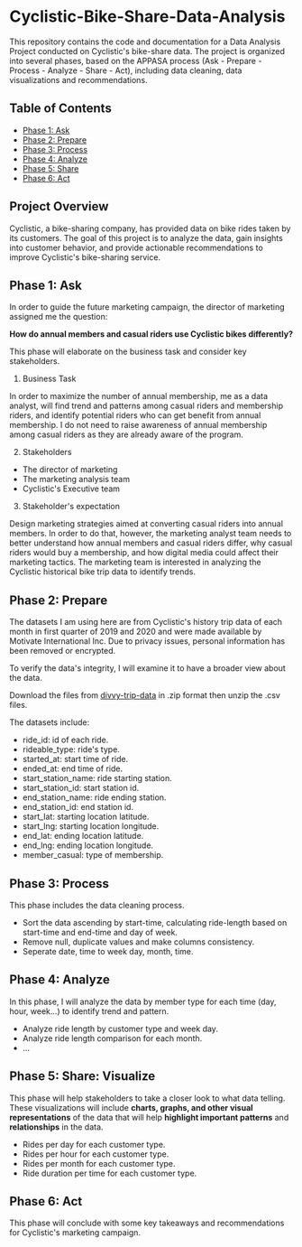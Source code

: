 # Cyclistic-Bike-Share-Data-Analysis

This repository contains the code and documentation for a Data Analysis Project conducted on Cyclistic's bike-share data. The project is organized into several phases, based on the APPASA process (Ask - Prepare - Process - Analyze - Share - Act), including data cleaning,  data visualizations and recommendations. 

## Table of Contents

- [Phase 1: Ask](https://github.com/edward1503/Cyclistic-Bike-Share-Data-Analysis/blob/main/README.md#phase-1-ask)
- [Phase 2: Prepare](https://github.com/edward1503/Cyclistic-Bike-Share-Data-Analysis/blob/main/README.md#phase-2-prepare)
- [Phase 3: Process](https://github.com/edward1503/Cyclistic-Bike-Share-Data-Analysis/blob/main/README.md#phase-3-process)
- [Phase 4: Analyze](https://github.com/edward1503/Cyclistic-Bike-Share-Data-Analysis/blob/main/README.md#phase-4-analyze)
- [Phase 5: Share](https://github.com/edward1503/Cyclistic-Bike-Share-Data-Analysis/blob/main/README.md#phase-5-share-visualize)
- [Phase 6: Act](https://github.com/edward1503/Cyclistic-Bike-Share-Data-Analysis/blob/main/README.md#phase-6-act)
## Project Overview

Cyclistic, a bike-sharing company, has provided data on bike rides taken by its customers. The goal of this project is to analyze the data, gain insights into customer behavior, and provide actionable recommendations to improve Cyclistic's bike-sharing service.

## Phase 1: Ask

In order to guide the future marketing campaign, the director of marketing assigned me the question: 

**How do annual members and casual riders use Cyclistic bikes differently?**

This phase will elaborate on the business task and consider key stakeholders.

1. Business Task
 
In order to maximize the number of annual membership, me as a data analyst, will find trend and patterns among casual riders and membership riders, and identify potential riders who can get benefit from annual membership. I do not need to raise awareness of annual membership among casual riders as they are already aware of the program. 

2. Stakeholders

- The director of marketing
- The marketing analysis team
- Cyclistic's Executive team

3. Stakeholder's expectation

Design marketing strategies aimed at converting casual riders into annual members. In order to do that, however, the marketing analyst team needs to better understand how annual members and casual riders differ, why casual riders would buy a membership, and how digital media could affect their marketing tactics. The marketing team is interested in analyzing the Cyclistic historical bike trip data to identify trends.

## Phase 2: Prepare

The datasets I am using here are from Cyclistic's history trip data of each month in first quarter of 2019 and 2020 and were made available by Motivate International Inc. Due to privacy issues, personal information has been removed or encrypted. 

To verify the data's integrity, I will examine it to have a broader view about the data.

Download the files from [divvy-trip-data](https://divvy-tripdata.s3.amazonaws.com/index.html) in .zip format then unzip the .csv files. 

The datasets include:
 - ride_id: id of each ride.
 - rideable_type: ride's type.
 - started_at: start time of ride.
 - ended_at: end time of ride.
 - start_station_name: ride starting station.
 - start_station_id: start station id.
 - end_station_name: ride ending station.
 - end_station_id: end station id.
 - start_lat: starting location latitude.
 - start_lng: starting location longitude.
 - end_lat: ending location latitude.
 - end_lng: ending location longitude.
 - member_casual: type of membership.

## Phase 3: Process

This phase includes the data cleaning process.

 - Sort the data ascending by start-time, calculating ride-length based on start-time and end-time and day of week.
 - Remove null, duplicate values and make columns consistency.
 - Seperate date, time to week day, month, time.

## Phase 4: Analyze

In this phase, I will analyze the data by member type for each time (day, hour, week...) to identify trend and pattern. 
 - Analyze ride length by customer type and week day.
 - Analyze ride length comparison for each month.
 - ...

## Phase 5: Share: Visualize

This phase will help stakeholders to take a closer look to what data telling. These visualizations will include **charts, graphs, and other visual representations** of the data that will help **highlight important patterns** and **relationships** in the data.
- Rides per day for each customer type.
- Rides per hour for each customer type.
- Rides per month for each customer type.
- Ride duration per time for each customer type.

## Phase 6: Act

This phase will conclude with some key takeaways and recommendations for Cyclistic's marketing campaign. 
